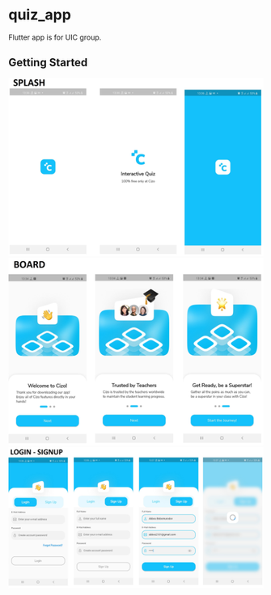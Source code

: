 # quiz_app

Flutter app is for UIC group.

## Getting Started
![screen1](https://raw.githubusercontent.com/abbos2101/quiz_app/master/assets/github/screen1.jpg)     
![screen2](https://raw.githubusercontent.com/abbos2101/quiz_app/master/assets/github/screen2.jpg)     
![screen3](https://raw.githubusercontent.com/abbos2101/quiz_app/master/assets/github/screen3.jpg)
